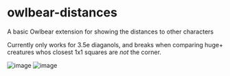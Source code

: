# owlbear-distances
A basic Owlbear extension for showing the distances to other characters

Currently only works for 3.5e diaganols, and breaks when comparing huge+ creatures whos closest 1x1 squares are _not_ the corner.

![image](https://user-images.githubusercontent.com/5848891/226134512-4f9511da-6999-4f0e-9e12-0b1e258e0fdc.png)
![image](https://user-images.githubusercontent.com/5848891/226134517-36062bfa-0f56-47fa-85f7-2b5d853fa30d.png)
